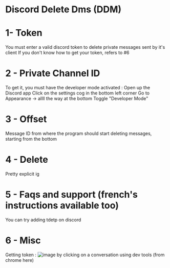 # Discord Delete Dms (DDM)

# 1- Token
You must enter a valid discord token to delete private messages sent by it's client
If you don't know how to get your token, refers to #6

# 2 - Private Channel ID
To get it, you must have the developer mode activated :
Open up the Discord app
Click on the settings cog in the bottom left corner
Go to Appearance -> allll the way at the bottom
Toggle "Developer Mode"

# 3 - Offset
Message ID from where the program should start deleting messages, starting from the bottom

# 4 - Delete
Pretty explicit ig

# 5 - Faqs and support (french's instructions available too)
You can try adding tdetp on discord 


# 6 - Misc
Getting token : ![image](https://github.com/tdkhl/deletedm/assets/82554322/7754cd09-2717-4e59-90ac-53babb530d58) by clicking on a conversation using dev tools (from chrome here)
